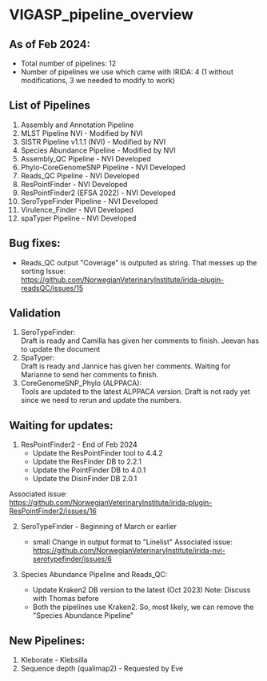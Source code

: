 # VIGASP_pipeline_overview

## As of Feb 2024: 
- Total number of pipelines: 12
- Number of pipelines we use which came with IRIDA: 4 (1 without modifications, 3 we needed to modify to work)

## List of Pipelines
1. Assembly and Annotation Pipeline
2. MLST Pipeline NVI           - Modified by NVI
3. SISTR Pipeline v1.1.1 (NVI) - Modified by NVI
4. Species Abundance Pipeline  - Modified by NVI
5. Assembly_QC Pipeline        - NVI Developed 
6. Phylo-CoreGenomeSNP Pipeline - NVI Developed 
7. Reads_QC Pipeline - NVI Developed 
8. ResPointFinder - NVI Developed 
9. ResPointFinder2 (EFSA 2022) - NVI Developed  
10. SeroTypeFinder Pipeline - NVI Developed  
11. Virulence_Finder - NVI Developed 
12. spaTyper Pipeline - NVI Developed

## Bug fixes: 
 - Reads_QC output "Coverage" is outputed as string. That messes up the sorting
Issue: <br> 
https://github.com/NorwegianVeterinaryInstitute/irida-plugin-readsQC/issues/15
## Validation 
1. SeroTypeFinder:<br>
   Draft is ready and Camilla has given her comments to finish. Jeevan has to update the document
2. SpaTyper:<br>
   Draft is ready and Jannice has given her comments. Waiting for Marianne to send her comments to finish.
3. CoreGenomeSNP_Phylo (ALPPACA):<br>
   Tools are updated to the latest ALPPACA version. Draft is not rady yet since we need to rerun and update the numbers. 
   

## Waiting for updates: 
1. ResPointFinder2 - End of Feb 2024
    - Update the ResPointFinder tool to 4.4.2
    - Update the ResFinder DB to 2.2.1
    - Update the PointFinder DB to 4.0.1
    - Update the DisinFinder DB 2.0.1
   
Associated issue: <br>
https://github.com/NorwegianVeterinaryInstitute/irida-plugin-ResPointFinder2/issues/16

2. SeroTypeFinder - Beginning of March or earlier
   - small Change in output format to "Linelist"
Associated issue:<br>
https://github.com/NorwegianVeterinaryInstitute/irida-nvi-serotypefinder/issues/6

3. Species Abundance Pipeline and Reads_QC:
   - Update Kraken2 DB version to the latest (Oct 2023)
     Note:  Discuss with Thomas before  
   - Both the pipelines use Kraken2. So, most likely, we can remove the "Species Abundance Pipeline"

## New Pipelines: 
1. Kleborate - Klebsilla
2. Sequence depth (qualimap2) - Requested by Eve 

